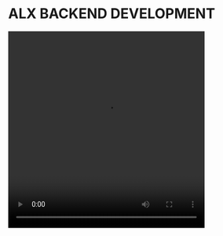 # ALX BACKEND DEVELOPMENT

<video width="400" height="400" controls>
  <source src="bf9dc315d4603349bbaf7b54d9bd67aad517b64935ec9558e2814e12d2677df2_1.mp4" type="video/mp4">
  Your browser does not support the video tag.
</video>
